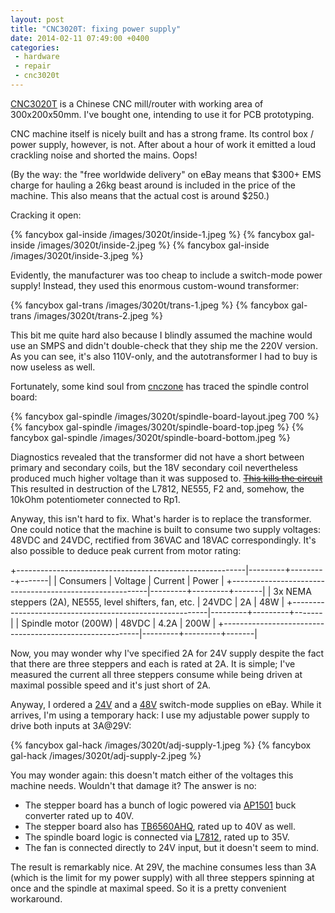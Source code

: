 ```yaml
---
layout: post
title: "CNC3020T: fixing power supply"
date: 2014-02-11 07:49:00 +0400
categories:
 - hardware
 - repair
 - cnc3020t
---
```


[CNC3020T][] is a Chinese CNC mill/router with working area of 300x200x50mm. I've bought
one, intending to use it for PCB prototyping.

[cnc3020t]: http://www.ebay.com/itm170794739687

CNC machine itself is nicely built and has a strong frame. Its control box / power supply, however,
is not. After about a hour of work it emitted a loud crackling noise and shorted the mains. Oops!

<!--more-->

(By the way: the "free worldwide delivery" on eBay means that $300+ EMS charge for hauling a 26kg
beast around is included in the price of the machine. This also means that the actual cost is
around $250.)

Cracking it open:

{% fancybox gal-inside /images/3020t/inside-1.jpeg %}
{% fancybox gal-inside /images/3020t/inside-2.jpeg %}
{% fancybox gal-inside /images/3020t/inside-3.jpeg %}

Evidently, the manufacturer was too cheap to include a switch-mode power supply! Instead, they used
this enormous custom-wound transformer:

{% fancybox gal-trans /images/3020t/trans-1.jpeg %}
{% fancybox gal-trans /images/3020t/trans-2.jpeg %}

This bit me quite hard also because I blindly assumed the machine would use an SMPS and didn't
double-check that they ship me the 220V version. As you can see, it's also 110V-only, and
the autotransformer I had to buy is now useless as well.

Fortunately, some kind soul from [cnczone][pw3024] has traced the spindle control board:

[pw3024]: http://www.cnczone.com/forums/chinese_machines/201446-burnt_resistor_yoc-pw3024.html

{% fancybox gal-spindle /images/3020t/spindle-board-layout.jpeg 700 %}
{% fancybox gal-spindle /images/3020t/spindle-board-top.jpeg %}
{% fancybox gal-spindle /images/3020t/spindle-board-bottom.jpeg %}

Diagnostics revealed that the transformer did not have a short between primary and secondary coils,
but the 18V secondary coil nevertheless produced much higher voltage than it was supposed to.
<del>[This kills the circuit][crab]</del> This resulted in destruction of the L7812, NE555, F2 and,
somehow, the 10kOhm potentiometer connected to Rp1.

[crab]: http://static1.fjcdn.com/comments/4559246+_1694f851eb77646acc2a8ce5ef9d6283.jpg

Anyway, this isn't hard to fix. What's harder is to replace the transformer. One could notice
that the machine is built to consume two supply voltages: 48VDC and 24VDC, rectified from
36VAC and 18VAC correspondingly. It's also possible to deduce peak current from motor rating:

+---------------------------------------------------------|---------+---------+-------|
| Consumers                                               | Voltage | Current | Power |
+---------------------------------------------------------|---------+---------+-------|
| 3x NEMA steppers (2A), NE555, level shifters, fan, etc. | 24VDC   | 2A      | 48W   |
+---------------------------------------------------------|---------+---------+-------|
| Spindle motor (200W)                                    | 48VDC   | 4.2A    | 200W  |
+---------------------------------------------------------|---------+---------+-------|

Now, you may wonder why I've specified 2A for 24V supply despite the fact that there are three
steppers and each is rated at 2A. It is simple; I've measured the current all three steppers
consume while being driven at maximal possible speed and it's just short of 2A.

Anyway, I ordered a [24V][24v-supply] and a [48V][48v-supply] switch-mode supplies on eBay. While
it arrives, I'm using a temporary hack: I use my adjustable power supply to drive both inputs
at 3A@29V:

[24v-supply]: http://www.ebay.com/itm/200914674637
[48v-supply]: http://www.ebay.com/itm/121214164830

{% fancybox gal-hack /images/3020t/adj-supply-1.jpeg %}
{% fancybox gal-hack /images/3020t/adj-supply-2.jpeg %}

You may wonder again: this doesn't match either of the voltages this machine needs. Wouldn't that
damage it? The answer is no:

  * The stepper board has a bunch of logic powered via [AP1501][] buck converter rated
    up to 40V.
  * The stepper board also has [TB6560AHQ][], rated up to 40V as well.
  * The spindle board logic is connected via [L7812][], rated up to 35V.
  * The fan is connected directly to 24V input, but it doesn't seem to mind.

[ap1501]:    http://www.diodes.com/datasheets/AP1501.pdf
[tb6560ahq]: http://www.glyn.de/data/glyn/media/doc/TB6560AHQ_AFG-20080407.pdf
[l7812]:     http://datasheet.octopart.com/L7812CV-STMicroelectronics-datasheet-7271552.pdf

The result is remarkably nice. At 29V, the machine consumes less than 3A (which is the limit
for my power supply) with all three steppers spinning at once and the spindle at maximal speed.
So it is a pretty convenient workaround.
